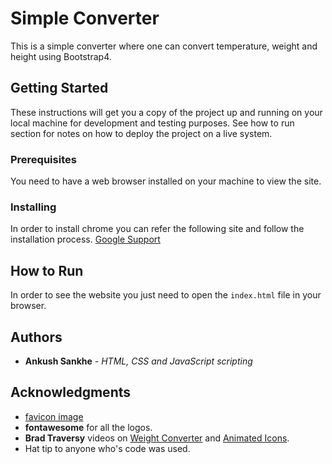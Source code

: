 # Simple Converter

This is a simple converter where one can convert temperature, weight and height using Bootstrap4.

## Getting Started

These instructions will get you a copy of the project up and running on your local machine for development and testing purposes. See how to run section for notes on how to deploy the project on a live system.

### Prerequisites

You need to have a web browser installed on your machine to view the site.

### Installing

In order to install chrome you can refer the following site and follow the installation process.
[Google Support](https://support.google.com/chrome/answer/95346?co=GENIE.Platform%3DDesktop&hl=en-GB)

## How to Run

In order to see the website you just need to open the `index.html` file in your browser.

## Authors

* **Ankush Sankhe** - *HTML, CSS and JavaScript scripting* 

## Acknowledgments

* [favicon image](https://cdn4.iconfinder.com/data/icons/iconsimple-logotypes/512/github-512.png)
* **fontawesome** for all the logos.
* **Brad Traversy** videos on [Weight Converter](https://www.youtube.com/watch?v=7l-ZAuU8TXc) and [Animated Icons](https://www.youtube.com/watch?v=XP-MRCUPZao). 
* Hat tip to anyone who's code was used.
